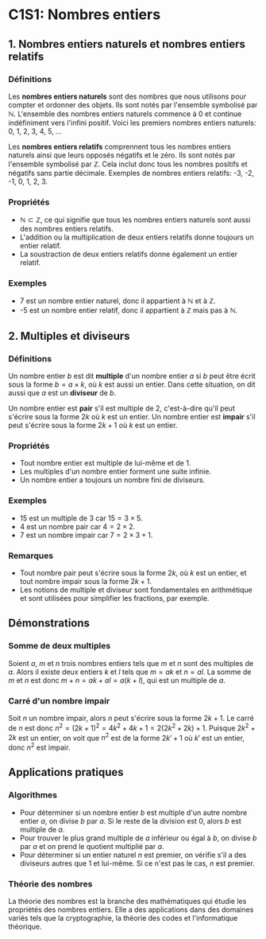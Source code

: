 # C1S1: Nombres entiers

## 1. Nombres entiers naturels et nombres entiers relatifs

### Définitions
Les **nombres entiers naturels** sont des nombres que nous utilisons pour compter et ordonner des objets. Ils sont notés par l'ensemble symbolisé par $\mathbb{N}$. L'ensemble des nombres entiers naturels commence à 0 et continue indéfiniment vers l'infini positif. Voici les premiers nombres entiers naturels: 0, 1, 2, 3, 4, 5, ...

Les **nombres entiers relatifs** comprennent tous les nombres entiers naturels ainsi que leurs opposés négatifs et le zéro. Ils sont notés par l'ensemble symbolisé par $\mathbb{Z}$. Cela inclut donc tous les nombres positifs et négatifs sans partie décimale. Exemples de nombres entiers relatifs: -3, -2, -1, 0, 1, 2, 3.

### Propriétés
- $\mathbb{N} \subset \mathbb{Z}$, ce qui signifie que tous les nombres entiers naturels sont aussi des nombres entiers relatifs.
- L'addition ou la multiplication de deux entiers relatifs donne toujours un entier relatif.
- La soustraction de deux entiers relatifs donne également un entier relatif.

### Exemples
- 7 est un nombre entier naturel, donc il appartient à $\mathbb{N}$ et à $\mathbb{Z}$.
- -5 est un nombre entier relatif, donc il appartient à $\mathbb{Z}$ mais pas à $\mathbb{N}$.

## 2. Multiples et diviseurs

### Définitions
Un nombre entier $b$ est dit **multiple** d'un nombre entier $a$ si $b$ peut être écrit sous la forme $b = a \times k$, où $k$ est aussi un entier. Dans cette situation, on dit aussi que $a$ est un **diviseur** de $b$.

Un nombre entier est **pair** s'il est multiple de 2, c'est-à-dire qu'il peut s'écrire sous la forme $2k$ où $k$ est un entier. Un nombre entier est **impair** s'il peut s'écrire sous la forme $2k + 1$ où $k$ est un entier.

### Propriétés
- Tout nombre entier est multiple de lui-même et de 1.
- Les multiples d'un nombre entier forment une suite infinie.
- Un nombre entier a toujours un nombre fini de diviseurs.

### Exemples
- 15 est un multiple de 3 car $15 = 3 \times 5$.
- 4 est un nombre pair car $4 = 2 \times 2$.
- 7 est un nombre impair car $7 = 2 \times 3 + 1$.

### Remarques
- Tout nombre pair peut s'écrire sous la forme $2k$, où $k$ est un entier, et tout nombre impair sous la forme $2k+1$.
- Les notions de multiple et diviseur sont fondamentales en arithmétique et sont utilisées pour simplifier les fractions, par exemple.

## Démonstrations

### Somme de deux multiples
Soient $a$, $m$ et $n$ trois nombres entiers tels que $m$ et $n$ sont des multiples de $a$. Alors il existe deux entiers $k$ et $l$ tels que $m = ak$ et $n = al$. La somme de $m$ et $n$ est donc $m + n = ak + al = a(k + l)$, qui est un multiple de $a$.

### Carré d'un nombre impair
Soit $n$ un nombre impair, alors $n$ peut s'écrire sous la forme $2k + 1$. Le carré de $n$ est donc $n^2 = (2k + 1)^2 = 4k^2 + 4k + 1 = 2(2k^2 + 2k) + 1$. Puisque $2k^2 + 2k$ est un entier, on voit que $n^2$ est de la forme $2k' + 1$ où $k'$ est un entier, donc $n^2$ est impair.

## Applications pratiques

### Algorithmes
- Pour déterminer si un nombre entier $b$ est multiple d'un autre nombre entier $a$, on divise $b$ par $a$. Si le reste de la division est 0, alors $b$ est multiple de $a$.
- Pour trouver le plus grand multiple de $a$ inférieur ou égal à $b$, on divise $b$ par $a$ et on prend le quotient multiplié par $a$.
- Pour déterminer si un entier naturel $n$ est premier, on vérifie s'il a des diviseurs autres que 1 et lui-même. Si ce n'est pas le cas, $n$ est premier.

### Théorie des nombres
La théorie des nombres est la branche des mathématiques qui étudie les propriétés des nombres entiers. Elle a des applications dans des domaines variés tels que la cryptographie, la théorie des codes et l'informatique théorique.